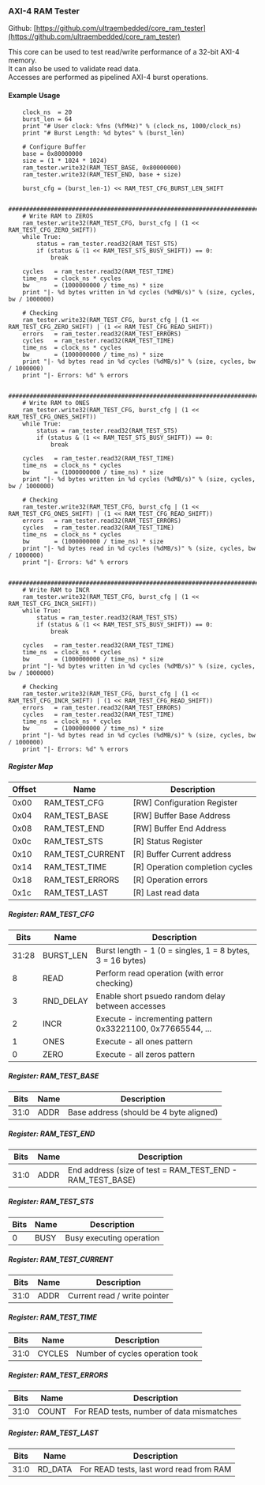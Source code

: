 ### AXI-4 RAM Tester

Github: [https://github.com/ultraembedded/core_ram_tester](https://github.com/ultraembedded/core_ram_tester)

This core can be used to test read/write performance of a 32-bit AXI-4 memory.  
It can also be used to validate read data.  
Accesses are performed as pipelined AXI-4 burst operations.

#### Example Usage
```
    clock_ns  = 20
    burst_len = 64
    print "# User clock: %fns (%fMHz)" % (clock_ns, 1000/clock_ns)
    print "# Burst Length: %d bytes" % (burst_len)

    # Configure Buffer
    base = 0x80000000
    size = (1 * 1024 * 1024)
    ram_tester.write32(RAM_TEST_BASE, 0x80000000)
    ram_tester.write32(RAM_TEST_END, base + size)

    burst_cfg = (burst_len-1) << RAM_TEST_CFG_BURST_LEN_SHIFT

    ###########################################################################
    # Write RAM to ZEROS
    ram_tester.write32(RAM_TEST_CFG, burst_cfg | (1 << RAM_TEST_CFG_ZERO_SHIFT))
    while True:
        status = ram_tester.read32(RAM_TEST_STS)
        if (status & (1 << RAM_TEST_STS_BUSY_SHIFT)) == 0:
            break

    cycles   = ram_tester.read32(RAM_TEST_TIME)
    time_ns  = clock_ns * cycles
    bw       = (1000000000 / time_ns) * size
    print "|- %d bytes written in %d cycles (%dMB/s)" % (size, cycles, bw / 1000000)

    # Checking
    ram_tester.write32(RAM_TEST_CFG, burst_cfg | (1 << RAM_TEST_CFG_ZERO_SHIFT) | (1 << RAM_TEST_CFG_READ_SHIFT))
    errors   = ram_tester.read32(RAM_TEST_ERRORS)
    cycles   = ram_tester.read32(RAM_TEST_TIME)
    time_ns  = clock_ns * cycles
    bw       = (1000000000 / time_ns) * size
    print "|- %d bytes read in %d cycles (%dMB/s)" % (size, cycles, bw / 1000000)    
    print "|- Errors: %d" % errors

    ###########################################################################
    # Write RAM to ONES
    ram_tester.write32(RAM_TEST_CFG, burst_cfg | (1 << RAM_TEST_CFG_ONES_SHIFT))
    while True:
        status = ram_tester.read32(RAM_TEST_STS)
        if (status & (1 << RAM_TEST_STS_BUSY_SHIFT)) == 0:
            break

    cycles   = ram_tester.read32(RAM_TEST_TIME)
    time_ns  = clock_ns * cycles
    bw       = (1000000000 / time_ns) * size
    print "|- %d bytes written in %d cycles (%dMB/s)" % (size, cycles, bw / 1000000)

    # Checking
    ram_tester.write32(RAM_TEST_CFG, burst_cfg | (1 << RAM_TEST_CFG_ONES_SHIFT) | (1 << RAM_TEST_CFG_READ_SHIFT))
    errors   = ram_tester.read32(RAM_TEST_ERRORS)
    cycles   = ram_tester.read32(RAM_TEST_TIME)
    time_ns  = clock_ns * cycles
    bw       = (1000000000 / time_ns) * size
    print "|- %d bytes read in %d cycles (%dMB/s)" % (size, cycles, bw / 1000000)    
    print "|- Errors: %d" % errors

    ###########################################################################
    # Write RAM to INCR
    ram_tester.write32(RAM_TEST_CFG, burst_cfg | (1 << RAM_TEST_CFG_INCR_SHIFT))
    while True:
        status = ram_tester.read32(RAM_TEST_STS)
        if (status & (1 << RAM_TEST_STS_BUSY_SHIFT)) == 0:
            break

    cycles   = ram_tester.read32(RAM_TEST_TIME)    
    time_ns  = clock_ns * cycles
    bw       = (1000000000 / time_ns) * size
    print "|- %d bytes written in %d cycles (%dMB/s)" % (size, cycles, bw / 1000000)

    # Checking
    ram_tester.write32(RAM_TEST_CFG, burst_cfg | (1 << RAM_TEST_CFG_INCR_SHIFT) | (1 << RAM_TEST_CFG_READ_SHIFT))
    errors   = ram_tester.read32(RAM_TEST_ERRORS)
    cycles   = ram_tester.read32(RAM_TEST_TIME)
    time_ns  = clock_ns * cycles
    bw       = (1000000000 / time_ns) * size
    print "|- %d bytes read in %d cycles (%dMB/s)" % (size, cycles, bw / 1000000)    
    print "|- Errors: %d" % errors
```

##### Register Map

| Offset | Name | Description   |
| ------ | ---- | ------------- |
| 0x00 | RAM_TEST_CFG | [RW] Configuration Register |
| 0x04 | RAM_TEST_BASE | [RW] Buffer Base Address |
| 0x08 | RAM_TEST_END | [RW] Buffer End Address |
| 0x0c | RAM_TEST_STS | [R] Status Register |
| 0x10 | RAM_TEST_CURRENT | [R] Buffer Current address |
| 0x14 | RAM_TEST_TIME | [R] Operation completion cycles |
| 0x18 | RAM_TEST_ERRORS | [R] Operation errors |
| 0x1c | RAM_TEST_LAST | [R] Last read data |

##### Register: RAM_TEST_CFG

| Bits | Name | Description    |
| ---- | ---- | -------------- |
| 31:28 | BURST_LEN | Burst length - 1 (0 = singles, 1 = 8 bytes, 3 = 16 bytes) |
| 8 | READ | Perform read operation (with error checking) |
| 3 | RND_DELAY | Enable short psuedo random delay between accesses |
| 2 | INCR | Execute - incrementing pattern 0x33221100, 0x77665544, ... |
| 1 | ONES | Execute - all ones pattern |
| 0 | ZERO | Execute - all zeros pattern |

##### Register: RAM_TEST_BASE

| Bits | Name | Description    |
| ---- | ---- | -------------- |
| 31:0 | ADDR | Base address (should be 4 byte aligned) |

##### Register: RAM_TEST_END

| Bits | Name | Description    |
| ---- | ---- | -------------- |
| 31:0 | ADDR | End address (size of test = RAM_TEST_END - RAM_TEST_BASE) |

##### Register: RAM_TEST_STS

| Bits | Name | Description    |
| ---- | ---- | -------------- |
| 0 | BUSY | Busy executing operation |

##### Register: RAM_TEST_CURRENT

| Bits | Name | Description    |
| ---- | ---- | -------------- |
| 31:0 | ADDR | Current read / write pointer |

##### Register: RAM_TEST_TIME

| Bits | Name | Description    |
| ---- | ---- | -------------- |
| 31:0 | CYCLES | Number of cycles operation took |

##### Register: RAM_TEST_ERRORS

| Bits | Name | Description    |
| ---- | ---- | -------------- |
| 31:0 | COUNT | For READ tests, number of data mismatches |

##### Register: RAM_TEST_LAST

| Bits | Name | Description    |
| ---- | ---- | -------------- |
| 31:0 | RD_DATA | For READ tests, last word read from RAM |
